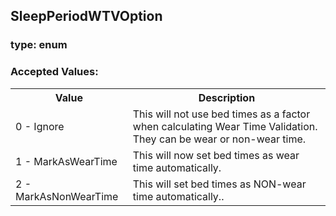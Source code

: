## SleepPeriodWTVOption

### type: enum

### Accepted Values:

<table>
  <tr>
    <th>Value</th>
    <th>Description</th>
  </tr>
  <tr>
    <td>0 - Ignore</td>
    <td>This will not use bed times as a factor when calculating Wear Time Validation. They can be wear or non-wear time.</td>
  </tr>
  <tr>
    <td>1 - MarkAsWearTime</td>
    <td>This will now set bed times as wear time automatically.</td>
  </tr>
  <tr>
    <td>2 - MarkAsNonWearTime</td>
    <td>This will set bed times as NON-wear time automatically..</td>
  </tr>
</table>

